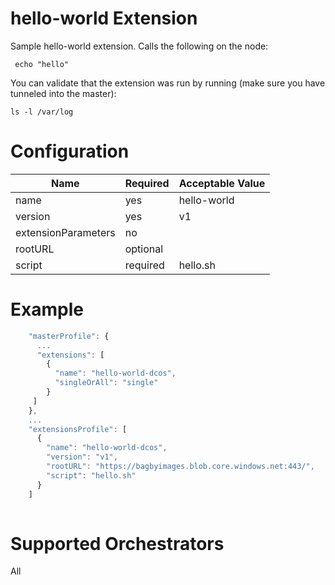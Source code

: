 # hello-world Extension

Sample hello-world extension.  Calls the following on the node:

```
 echo "hello"
```

You can validate that the extension was run by running (make sure you have tunneled into the master):
```
ls -l /var/log
```

# Configuration
|Name|Required|Acceptable Value|
|---|---|---|
|name|yes|hello-world|
|version|yes|v1|
|extensionParameters|no||
|rootURL|optional||
|script|required|hello.sh|

# Example
``` javascript
    "masterProfile": {
      ...
      "extensions": [
        { 
          "name": "hello-world-dcos", 
          "singleOrAll": "single"
        }
     ]
    },
    ...
    "extensionsProfile": [
      { 
        "name": "hello-world-dcos", 
        "version": "v1", 
        "rootURL": "https://bagbyimages.blob.core.windows.net:443/",
        "script": "hello.sh" 
      }
    ]
    

```

# Supported Orchestrators
All
